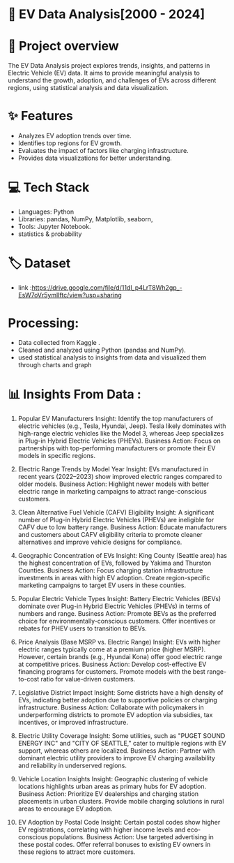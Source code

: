 # 📌 EV Data Analysis[2000 - 2024]

# 📝 Project overview 
The EV Data Analysis project explores trends, insights, and patterns in Electric Vehicle (EV) data. 
It aims to provide meaningful analysis to understand the growth, adoption, and challenges of EVs across different regions, using statistical analysis and data visualization.

# ✨ Features
- Analyzes EV adoption trends over time.
- Identifies top regions for EV growth.
- Evaluates the impact of factors like charging infrastructure.
- Provides data visualizations for better understanding.

# 💻 Tech Stack
- Languages: Python
- Libraries: pandas, NumPy, Matplotlib, seaborn, 
- Tools: Jupyter Notebook.
- statistics & probability 

# 🏷️ Dataset
- link :https://drive.google.com/file/d/11dI_p4LrT8Wh2gp_-EsW7oVr5ymlIftc/view?usp=sharing

# Processing:
- Data collected from Kaggle .
- Cleaned and analyzed using Python (pandas and NumPy).
- used statistical analysis to insights from data and visualized them through charts and graph

# 📊 Insights From Data :

1) Popular EV Manufacturers Insight:
Identify the top manufacturers of electric vehicles (e.g., Tesla, Hyundai, Jeep). Tesla likely dominates with high-range electric vehicles like the Model 3, whereas Jeep specializes in Plug-in Hybrid Electric Vehicles (PHEVs).
Business Action: Focus on partnerships with top-performing manufacturers or promote their EV models in specific regions.

2) Electric Range Trends by Model Year Insight:
EVs manufactured in recent years (2022–2023) show improved electric ranges compared to older models.
Business Action: Highlight newer models with better electric range in marketing campaigns to attract range-conscious customers.

3) Clean Alternative Fuel Vehicle (CAFV) Eligibility Insight:
A significant number of Plug-in Hybrid Electric Vehicles (PHEVs) are ineligible for CAFV due to low battery range.
Business Action: Educate manufacturers and customers about CAFV eligibility criteria to promote cleaner alternatives and improve vehicle designs for compliance.

4) Geographic Concentration of EVs Insight: King County (Seattle area) has the highest concentration of EVs, followed by Yakima and Thurston Counties.
Business Action: Focus charging station infrastructure investments in areas with high EV adoption. Create region-specific marketing campaigns to target EV users in these counties.

5) Popular Electric Vehicle Types Insight: 
Battery Electric Vehicles (BEVs) dominate over Plug-in Hybrid Electric Vehicles (PHEVs) in terms of numbers and range.
Business Action: Promote BEVs as the preferred choice for environmentally-conscious customers. Offer incentives or rebates for PHEV users to transition to BEVs.

6) Price Analysis (Base MSRP vs. Electric Range) Insight:
EVs with higher electric ranges typically come at a premium price (higher MSRP). However, certain brands (e.g., Hyundai Kona) offer good electric range at competitive prices.
Business Action: Develop cost-effective EV financing programs for customers. Promote models with the best range-to-cost ratio for value-driven customers.

6) Legislative District Impact Insight:
Some districts have a high density of EVs, indicating better adoption due to supportive policies or charging infrastructure.
Business Action: Collaborate with policymakers in underperforming districts to promote EV adoption via subsidies, tax incentives, or improved infrastructure.

7) Electric Utility Coverage Insight:
Some utilities, such as "PUGET SOUND ENERGY INC" and "CITY OF SEATTLE," cater to multiple regions with EV support, whereas others are localized.
Business Action: Partner with dominant electric utility providers to improve EV charging availability and reliability in underserved regions.

8) Vehicle Location Insights Insight:
Geographic clustering of vehicle locations highlights urban areas as primary hubs for EV adoption.
Business Action: Prioritize EV dealerships and charging station placements in urban clusters. Provide mobile charging solutions in rural areas to encourage EV adoption.

9) EV Adoption by Postal Code Insight:
Certain postal codes show higher EV registrations, correlating with higher income levels and eco-conscious populations.
Business Action: Use targeted advertising in these postal codes. Offer referral bonuses to existing EV owners in these regions to attract more customers.




